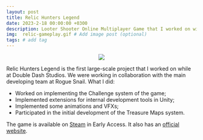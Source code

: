 ```yaml
---
layout: post
title: Relic Hunters Legend
date: 2023-2-18 00:00:00 +0300
description: Looter Shooter Online Multiplayer Game that I worked on with Double Dash Studios and Rogue Snail.
img:  relic-gameplay.gif # Add image post (optional)
tags: # add tag
---
```

<p align="center">
  <img src="https://cdn.relichunters.com/wp-content/themes/cms/img/relic-hunters-legenda.png?raw=true"/>
</p>

Relic Hunters Legend is the first large-scale project that I worked on while at Double Dash Studios. We were working in collaboration with the main developing team at Rogue Snail.
What I did:
- Worked on implementing the Challenge system of the game;
- Implemented extensions for internal development tools in Unity;
- Implemented some animations and VFXs;
- Participated in the initial development of the Treasure Maps system.

The game is available on [Steam](https://store.steampowered.com/app/633080/Relic_Hunters_Legend/) in Early Access.
It also has an [official website](https://www.relichunters.com/game/#overview).
